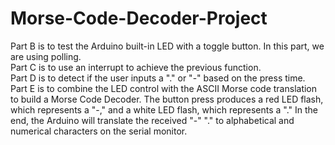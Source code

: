# Morse-Code-Decoder-Project
Part B is to test the Arduino built-in LED with a toggle button. In this part, we are using polling. <br>
Part C is to use an interrupt to achieve the previous function. <br>
Part D is to detect if the user inputs a "." or "-" based on the press time. <br>
Part E is to combine the LED control with the ASCII Morse code translation to build a Morse Code Decoder. The button press produces a red LED flash, which represents a "-," and a white LED flash, which represents a "." In the end, the Arduino will translate the received "-" "." to alphabetical and numerical characters on the serial monitor. 
